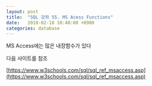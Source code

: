 ```yaml
---
layout: post
title:  "SQL 강좌 55. MS Acess Functions"
date:   2018-02-18 10:40:00 +0900
categories: database
---
```


MS Access에는 많은 내장함수가 있다

다음 사이트를 참조

[https://www.w3schools.com/sql/sql_ref_msaccess.asp](https://www.w3schools.com/sql/sql_ref_msaccess.asp)

